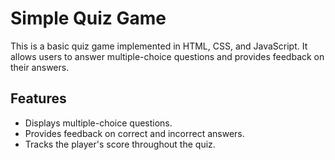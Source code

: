 # Simple Quiz Game

This is a basic quiz game implemented in HTML, CSS, and JavaScript.
It allows users to answer multiple-choice questions and provides feedback on their answers.

## Features

- Displays multiple-choice questions.
- Provides feedback on correct and incorrect answers.
- Tracks the player's score throughout the quiz.
